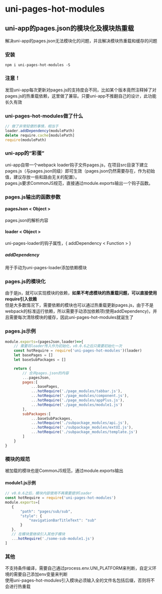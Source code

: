 # uni-pages-hot-modules  
## uni-app的pages.json的模块化及模块热重载  
解决uni-app的pages.json无法模块化的问题，并且解决模块热重载和缓存的问题  
  
### 安装  
```
npm i uni-pages-hot-modules -S
```
  
### 注意！  
发现uni-app每次更新对pages.js的支持度会不同，比如某个版本竟然注释掉了对pages.js的热重载依赖，这里做了兼容。只要uni-app不推翻自己的设计，此功能长久有效  

### uni-pages-hot-modules做了什么  
```javascript
// 做了非常轻便的事情，相当于
loader.addDependency(modulePath)
delete require.cache[modulePath]
require(modulePath)
```  
  
### uni-app的“彩蛋”  
uni-app自带一个webpack loader钩子文件pages.js，在项目src目录下建立pages.js（与pages.json同级）即可生效（pages.json仍然需要存在，作为初始值，建议存放一些和路由无关的配置）。   
pages.js要求CommonJS规范，直接通过module.exports输出一个钩子函数。  
  
### pages.js输出的函数参数  
#### pagesJson < Object >  
pages.json的解析内容  
#### loader < Object >  
uni-pages-loader的钩子属性，{ addDependency < Function > }  
##### addDependency  
用于手动为uni-pages-loader添加依赖模块  

### pages.js的模块化  
由于是js，就可以实现模块的依赖，**如果不考虑模块的热重载问题，可以直接使用require引入依赖**  
但是大多数情况下，需要依赖的模块也可以通过热重载更新pages.js，由于不是webpack的标准运行依赖，所以需要手动添加依赖项(使用addDependency)，并且需要每次清除模块的缓存，因此uni-pages-hot-modules就诞生了  
  
### pages.js示例  
```javascript
module.exports=(pagesJson,loader)=>{
    // 需要将loader传入作为初始化，v0.0.6之后只需要初始化一次
    const hotRequire = require('uni-pages-hot-modules')(loader)
    let basePages = []
    let baseSubPackages = []

    return {
        // 合并pages.json的内容
        ...pagesJson,
        pages:[
            ...basePages,
            ...hotRequire('./page_modules/tabbar.js'),
            ...hotRequire('./page_modules/component.js'),
            ...hotRequire('./page_modules/appPlus.js'),
            ...hotRequire('./page_modules/module1.js')
        ],
        subPackages:[
            ...baseSubPackages,
            ...hotRequire('./subpackage_modules/api.js'),
            ...hotRequire('./subpackage_modules/extUI.js'),
            ...hotRequire('./subpackage_modules/template.js')
        ]
    }
}

```  
### 模块的规范  
被加载的模块也是CommonJS规范，通过module.exports输出   
#### module1.js示例  
```javascript
// v0.0.6之后，模块内部使用不再需要提供loader
const hotRequire = require('uni-pages-hot-modules')
module.exports=[
   {
       "path": "pages/sub/sub",
       "style": {
           "navigationBarTitleText": "sub"
       }
   },
   // 在模块里继续引入其他子模块
   ...hotRequire('./some-sub-module1.js')
]
```  
  
### 其他  
不支持条件编译，需要自己通过process.env.UNI_PLATFORM来判断，自定义环境的需要自己添加env变量来判断  
使用uni-pages-hot-modules引入模块必须输入全的文件名包括后缀，否则将不会进行热重载
